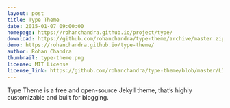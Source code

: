 ```yaml
---
layout: post
title: Type Theme
date: 2015-01-07 09:00:00
homepage: https://rohanchandra.github.io/project/type/
download: https://github.com/rohanchandra/type-theme/archive/master.zip
demo: https://rohanchandra.github.io/type-theme/
author: Rohan Chandra
thumbnail: type-theme.png
license: MIT License
license_link: https://github.com/rohanchandra/type-theme/blob/master/LICENSE
---
```


Type Theme is a free and open-source Jekyll theme, that’s highly
customizable and built for blogging.

